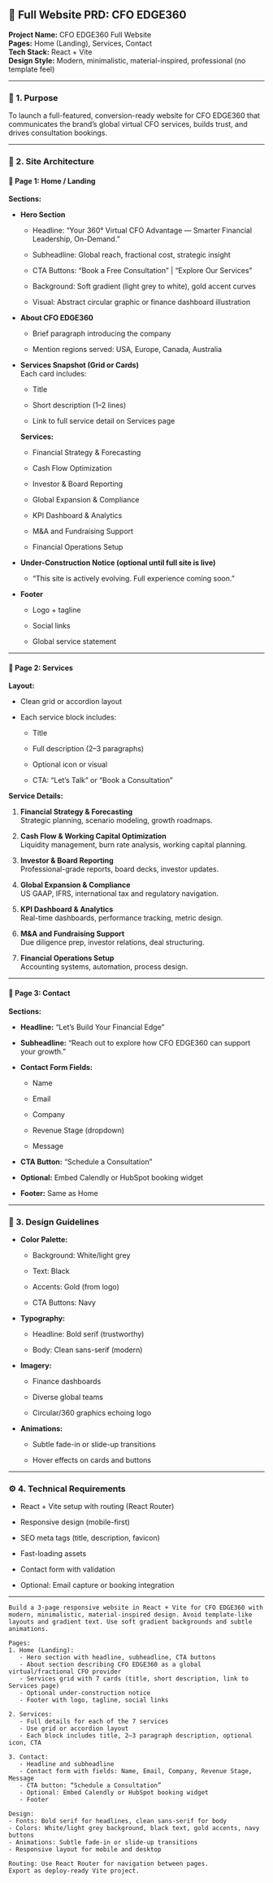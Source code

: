 
## 📘 Full Website PRD: CFO EDGE360

**Project Name:** CFO EDGE360 Full Website  
**Pages:** Home (Landing), Services, Contact  
**Tech Stack:** React + Vite  
**Design Style:** Modern, minimalistic, material-inspired, professional (no template feel)

---

### 🧭 1. Purpose

To launch a full-featured, conversion-ready website for CFO EDGE360 that communicates the brand’s global virtual CFO services, builds trust, and drives consultation bookings.

---

### 🧱 2. Site Architecture

#### 🔹 Page 1: Home / Landing

**Sections:**

- **Hero Section**
    
    - Headline: “Your 360° Virtual CFO Advantage — Smarter Financial Leadership, On-Demand.”
        
    - Subheadline: Global reach, fractional cost, strategic insight
        
    - CTA Buttons: “Book a Free Consultation” | “Explore Our Services”
        
    - Background: Soft gradient (light grey to white), gold accent curves
        
    - Visual: Abstract circular graphic or finance dashboard illustration
        
- **About CFO EDGE360**
    
    - Brief paragraph introducing the company
        
    - Mention regions served: USA, Europe, Canada, Australia
        
- **Services Snapshot (Grid or Cards)**  
    Each card includes:
    
    - Title
        
    - Short description (1–2 lines)
        
    - Link to full service detail on Services page
        
    
    **Services:**
    
    - Financial Strategy & Forecasting
        
    - Cash Flow Optimization
        
    - Investor & Board Reporting
        
    - Global Expansion & Compliance
        
    - KPI Dashboard & Analytics
        
    - M&A and Fundraising Support
        
    - Financial Operations Setup
        
- **Under-Construction Notice (optional until full site is live)**
    
    - “This site is actively evolving. Full experience coming soon.”
        
- **Footer**
    
    - Logo + tagline
        
    - Social links
        
    - Global service statement
        

---

#### 🔹 Page 2: Services

**Layout:**

- Clean grid or accordion layout
    
- Each service block includes:
    
    - Title
        
    - Full description (2–3 paragraphs)
        
    - Optional icon or visual
        
    - CTA: “Let’s Talk” or “Book a Consultation”
        

**Service Details:**

1. **Financial Strategy & Forecasting**  
    Strategic planning, scenario modeling, growth roadmaps.
    
2. **Cash Flow & Working Capital Optimization**  
    Liquidity management, burn rate analysis, working capital planning.
    
3. **Investor & Board Reporting**  
    Professional-grade reports, board decks, investor updates.
    
4. **Global Expansion & Compliance**  
    US GAAP, IFRS, international tax and regulatory navigation.
    
5. **KPI Dashboard & Analytics**  
    Real-time dashboards, performance tracking, metric design.
    
6. **M&A and Fundraising Support**  
    Due diligence prep, investor relations, deal structuring.
    
7. **Financial Operations Setup**  
    Accounting systems, automation, process design.
    

---

#### 🔹 Page 3: Contact

**Sections:**

- **Headline:** “Let’s Build Your Financial Edge”
    
- **Subheadline:** “Reach out to explore how CFO EDGE360 can support your growth.”
    
- **Contact Form Fields:**
    
    - Name
        
    - Email
        
    - Company
        
    - Revenue Stage (dropdown)
        
    - Message
        
- **CTA Button:** “Schedule a Consultation”
    
- **Optional:** Embed Calendly or HubSpot booking widget
    
- **Footer:** Same as Home
    

---

### 🎨 3. Design Guidelines

- **Color Palette:**
    
    - Background: White/light grey
        
    - Text: Black
        
    - Accents: Gold (from logo)
        
    - CTA Buttons: Navy
        
- **Typography:**
    
    - Headline: Bold serif (trustworthy)
        
    - Body: Clean sans-serif (modern)
        
- **Imagery:**
    
    - Finance dashboards
        
    - Diverse global teams
        
    - Circular/360 graphics echoing logo
        
- **Animations:**
    
    - Subtle fade-in or slide-up transitions
        
    - Hover effects on cards and buttons
        

---

### ⚙️ 4. Technical Requirements

- React + Vite setup with routing (React Router)
    
- Responsive design (mobile-first)
    
- SEO meta tags (title, description, favicon)
    
- Fast-loading assets
    
- Contact form with validation
    
- Optional: Email capture or booking integration
    

---

```
Build a 3-page responsive website in React + Vite for CFO EDGE360 with modern, minimalistic, material-inspired design. Avoid template-like layouts and gradient text. Use soft gradient backgrounds and subtle animations.

Pages:
1. Home (Landing):
   - Hero section with headline, subheadline, CTA buttons
   - About section describing CFO EDGE360 as a global virtual/fractional CFO provider
   - Services grid with 7 cards (title, short description, link to Services page)
   - Optional under-construction notice
   - Footer with logo, tagline, social links

2. Services:
   - Full details for each of the 7 services
   - Use grid or accordion layout
   - Each block includes title, 2–3 paragraph description, optional icon, CTA

3. Contact:
   - Headline and subheadline
   - Contact form with fields: Name, Email, Company, Revenue Stage, Message
   - CTA button: “Schedule a Consultation”
   - Optional: Embed Calendly or HubSpot booking widget
   - Footer

Design:
- Fonts: Bold serif for headlines, clean sans-serif for body
- Colors: White/light grey background, black text, gold accents, navy buttons
- Animations: Subtle fade-in or slide-up transitions
- Responsive layout for mobile and desktop

Routing: Use React Router for navigation between pages.
Export as deploy-ready Vite project.
```